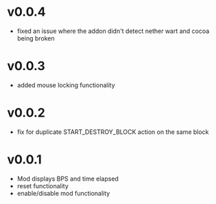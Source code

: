 # v0.0.4
- fixed an issue where the addon didn't detect nether wart and cocoa being broken

# v0.0.3
- added mouse locking functionality

# v0.0.2
- fix for duplicate START_DESTROY_BLOCK action on the same block

# v0.0.1
- Mod displays BPS and time elapsed
- reset functionality
- enable/disable mod functionality
